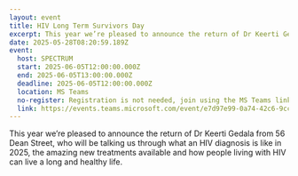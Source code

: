 ```yaml
---
layout: event
title: HIV Long Term Survivors Day
excerpt: This year we’re pleased to announce the return of Dr Keerti Gedala.
date: 2025-05-28T08:20:59.189Z
event:
  host: SPECTRUM
  start: 2025-06-05T12:00:00.000Z
  end: 2025-06-05T13:00:00.000Z
  deadline: 2025-06-05T12:00:00.000Z
  location: MS Teams
  no-register: Registration is not needed, join using the MS Teams link below
  link: https://events.teams.microsoft.com/event/e7d97e99-0a74-42c6-9cce-1c2bcfec2b0c@f24d93ec-b291-4192-a08a-f182245945c2
---
```

This year we’re pleased to announce the return of Dr Keerti Gedala from 56 Dean Street, who will be talking us through what an HIV diagnosis is like in 2025, the amazing new treatments available and how people living with HIV can live a long and healthy life.